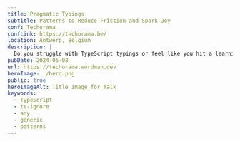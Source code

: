 ```yaml
---
title: Pragmatic Typings
subtitle: Patterns to Reduce Friction and Spark Joy
conf: Techorama
confLink: https://techorama.be/
location: Antwerp, Belgium
description: |
  Do you struggle with TypeScript typings or feel like you hit a learning plateau? Are you constantly fighting your compiler and red squiggly lines in your editor? I am 99.99% sure the problem you are having is not with TypeScript but the way you are using it. Let me show you patterns you can use to minimize the time you feel like you are fighting TypeScript and allow you to still enjoy all its benefits. I'll use these patterns to help you learn to love TypeScript and feel confident using things like Type Guards, Generics and Type Inference, and help you keep your code base "as any" and "@ts-ignore" free.
pubDate: 2024-05-08
url: https://techorama.wordman.dev
heroImage: ./hero.png
public: true
heroImageAlt: Title Image for Talk
keywords: 
  - TypeScript
  - ts-ignore
  - any
  - generic
  - patterns
---
```

